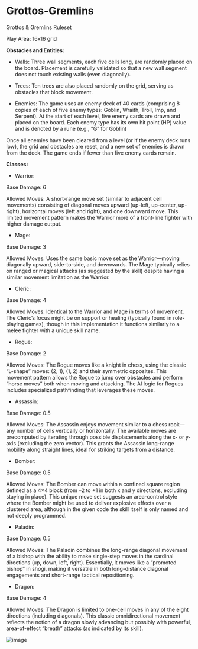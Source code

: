 # Grottos-Gremlins

Grottos & Gremlins Ruleset

Play Area: 16x16 grid

**Obstacles and Entities:**

- Walls: Three wall segments, each five cells long, are randomly placed on the board. Placement is carefully validated so that a new wall segment does not touch existing walls (even diagonally).

- Trees: Ten trees are also placed randomly on the grid, serving as obstacles that block movement.

- Enemies: The game uses an enemy deck of 40 cards (comprising 8 copies of each of five enemy types: Goblin, Wraith, Troll, Imp, and Serpent). At the start of each level, five enemy cards are drawn and placed on the board. Each enemy type has its own hit point (HP) value and is denoted by a rune (e.g., “G” for Goblin)

Once all enemies have been cleared from a level (or if the enemy deck runs low), the grid and obstacles are reset, and a new set of enemies is drawn from the deck. The game ends if fewer than five enemy cards remain.

**Classes:**

- Warrior:

Base Damage: 6

Allowed Moves:
A short-range move set (similar to adjacent cell movements) consisting of diagonal moves upward (up-left, up-center, up-right), horizontal moves (left and right), and one downward move. This limited movement pattern makes the Warrior more of a front-line fighter with higher damage output.

- Mage:

Base Damage: 3

Allowed Moves:
Uses the same basic move set as the Warrior—moving diagonally upward, side-to-side, and downwards. The Mage typically relies on ranged or magical attacks (as suggested by the skill) despite having a similar movement limitation as the Warrior.

- Cleric:

Base Damage: 4

Allowed Moves:
Identical to the Warrior and Mage in terms of movement. The Cleric’s focus might be on support or healing (typically found in role-playing games), though in this implementation it functions similarly to a melee fighter with a unique skill name.

- Rogue:

Base Damage: 2

Allowed Moves:
The Rogue moves like a knight in chess, using the classic “L-shape” moves: (2, 1), (1, 2) and their symmetric opposites. This movement pattern allows the Rogue to jump over obstacles and perform “horse moves” both when moving and attacking. The AI logic for Rogues includes specialized pathfinding that leverages these moves.

- Assassin:

Base Damage: 0.5

Allowed Moves:
The Assassin enjoys movement similar to a chess rook—any number of cells vertically or horizontally. The available moves are precomputed by iterating through possible displacements along the x- or y-axis (excluding the zero vector). This grants the Assassin long-range mobility along straight lines, ideal for striking targets from a distance.

- Bomber:

Base Damage: 0.5

Allowed Moves:
The Bomber can move within a confined square region defined as a 4×4 block (from –2 to +1 in both x and y directions, excluding staying in place). This unique move set suggests an area-control style where the Bomber might be used to deliver explosive effects over a clustered area, although in the given code the skill itself is only named and not deeply programmed.

- Paladin:

Base Damage: 0.5

Allowed Moves:
The Paladin combines the long-range diagonal movement of a bishop with the ability to make single-step moves in the cardinal directions (up, down, left, right). Essentially, it moves like a “promoted bishop” in shogi, making it versatile in both long-distance diagonal engagements and short-range tactical repositioning.

- Dragon:

Base Damage: 4

Allowed Moves:
The Dragon is limited to one-cell moves in any of the eight directions (including diagonals). This classic omnidirectional movement reflects the notion of a dragon slowly advancing but possibly with powerful, area-of-effect “breath” attacks (as indicated by its skill).

![image](https://github.com/user-attachments/assets/48353fcb-8b89-4637-af37-0d13da3ae224)


